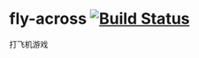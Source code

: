 # fly-across [![Build Status](https://www.travis-ci.org/zephyrzoom/fly-across.svg?branch=master)](https://www.travis-ci.org/zephyrzoom/fly-across)
打飞机游戏

